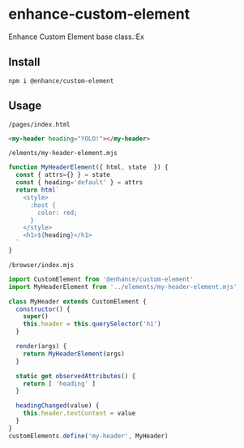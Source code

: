 # enhance-custom-element
Enhance Custom Element base class.:Ex

## Install

`npm i @enhance/custom-element`

## Usage

`/pages/index.html`

```html
<my-header heading="YOLO!"></my-header>
```

`/elments/my-header-element.mjs`

```javascript
function MyHeaderElement({ html, state  }) {
  const { attrs={} } = state
  const { heading='default' } = attrs
  return html`
    <style>
      :host {
        color: red;
      }
    </style>
    <h1>${heading}</h1>
  `
}
```

`/browser/index.mjs`

```javascript
import CustomElement from '@enhance/custom-element'
import MyHeaderElement from '../elements/my-header-element.mjs'

class MyHeader extends CustomElement {
  constructor() {
    super()
    this.header = this.querySelector('h1')
  }

  render(args) {
    return MyHeaderElement(args)
  }

  static get observedAttributes() {
    return [ 'heading' ]
  }

  headingChanged(value) {
    this.header.textContent = value
  }
}
customElements.define('my-header', MyHeader)
```
